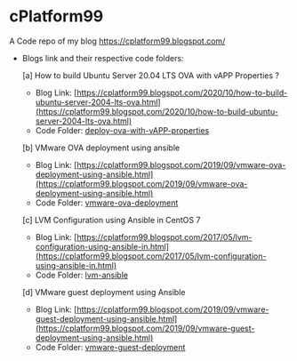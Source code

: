 # cPlatform99
A Code repo of my blog https://cplatform99.blogspot.com/

- Blogs link and their respective code folders:

  [a]  How to build Ubuntu Server 20.04 LTS OVA with vAPP Properties ?
  
    - Blog Link: [https://cplatform99.blogspot.com/2020/10/how-to-build-ubuntu-server-2004-lts-ova.html](https://cplatform99.blogspot.com/2020/10/how-to-build-ubuntu-server-2004-lts-ova.html)
    - Code Folder: [deploy-ova-with-vAPP-properties](https://github.com/Udayendu/cPlatform99/tree/main/deploy-ova-with-vAPP-properties)
  
  
  [b]  VMware OVA deployment using ansible
  
    - Blog Link: [https://cplatform99.blogspot.com/2019/09/vmware-ova-deployment-using-ansible.html](https://cplatform99.blogspot.com/2019/09/vmware-ova-deployment-using-ansible.html)
    - Code Folder: [vmware-ova-deployment](https://github.com/Udayendu/cPlatform99/tree/main/vmware-ova-deployment)
  

  [c]  LVM Configuration using Ansible in CentOS 7
  
    - Blog Link: [https://cplatform99.blogspot.com/2017/05/lvm-configuration-using-ansible-in.html](https://cplatform99.blogspot.com/2017/05/lvm-configuration-using-ansible-in.html)
    - Code Folder: [lvm-ansible](https://github.com/Udayendu/cPlatform99/tree/main/lvm-ansible)


  [d] VMware guest deployment using Ansible

    - Blog Link: [https://cplatform99.blogspot.com/2019/09/vmware-guest-deployment-using-ansible.html](https://cplatform99.blogspot.com/2019/09/vmware-guest-deployment-using-ansible.html)
    - Code Folder: [vmware-guest-deployment](https://github.com/Udayendu/cPlatform99/tree/main/vmware-guest-deployment)
 
